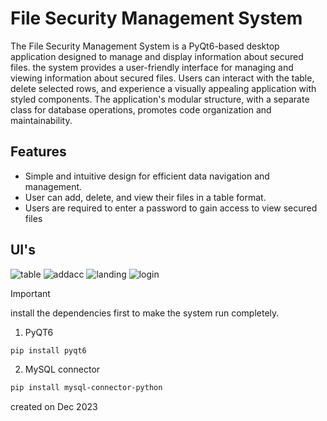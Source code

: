 # File Security Management System

The File Security Management System is a PyQt6-based desktop application designed to manage and display information about secured files. the system provides a user-friendly interface for managing and viewing information about secured files. Users can interact with the table, delete selected rows, and experience a visually appealing application with styled components. The application's modular structure, with a separate class for database operations, promotes code organization and maintainability.

## Features

 - Simple and intuitive design for efficient data navigation and management.
 - User can add, delete, and view their files in a table format.
 - Users are required to enter a password to gain access to view secured files

## UI's

![table](https://github.com/Chocobot02/File-Security-Management-System/assets/73695287/e9418763-ae32-474a-a491-f8c3b258ea8e)
![addacc](https://github.com/Chocobot02/File-Security-Management-System/assets/73695287/de1b4214-55f8-4b43-9833-c08bd64efb39)
![landing](https://github.com/Chocobot02/File-Security-Management-System/assets/73695287/8e246fbd-7090-4251-a6d5-6f3dba3c97a0)
![login](https://github.com/Chocobot02/File-Security-Management-System/assets/73695287/b267d702-5abe-48ca-b6fd-0e86db963a6f)



> [!IMPORTANT]
> install the dependencies first to make the system run completely.

1. PyQT6
```bash
pip install pyqt6
```

2. MySQL connector
```bash
pip install mysql-connector-python
```

created on Dec 2023
